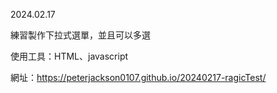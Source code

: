 2024.02.17

練習製作下拉式選單，並且可以多選

使用工具：HTML、javascript

網址：https://peterjackson0107.github.io/20240217-ragicTest/
